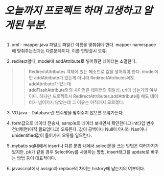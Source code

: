 # *<h3>오늘까지 프로젝트 하며 고생하고 알게된 부분.</h3>*

1. xml - mapper.java 파일도 파일간 이름을 맞춰줘야 한다. mapper namespace에 맞춰주는것과는 다른문제이다. 이름 안맞출시 오류.

2. redirect할때, model에 addAttribute로 넣어줬던 데이터는 소멸한다.
>>RedirectAttributes 객체에 있는 메소드로 값을 넣어줘야 한다.
model에만 addAttribute가 있는게 아니라 RedirectAttributes에도 addAttribute가 있는데<br>
addFlashAttribute와의 차이점은 데이터의 휘발성, url에 남는가의 여부이다.
하지만 프로젝트시 RedirectAttributes.addAttribute를 해도 데이터가 넘어가지 않았는데 그 이유는 아직까지 모르겠다.

3. VO.java - Database간 변수명을 맞춰주지 않으면 오류가뜬다.

4. form값으로 데이터 전송시, sample로 데이터 보내면서 확인한다고 int타입 변수 건너뛰면(아직 필요없다고) 오류뜬다. 값이 공백이나 Null이 아니라 Nan이나 unidentified값이 들어가서 오류를 일으킨다.

5. mybatis sql내에서 insert나 다른 문법 내에서 select문을 쓰는 방법은 여러가지가 있지만, pk가 같을 경우 SelectKey를 사용하는 방법, insert태그를 update로 바꾸는 방법 등이 대표적이다.

6. javascript에서 assign과 replace의 차이는 history에 남는지의 여부이다.
